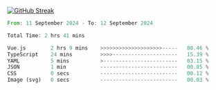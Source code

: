 [![GitHub Streak](https://streak-stats.demolab.com?user=makkenzo&theme=catppuccin-frappe&exclude_days=Sun%2CSat)](https://git.io/streak-stats)
<!--START_SECTION:waka-->

```rust
From: 11 September 2024 - To: 12 September 2024

Total Time: 2 hrs 41 mins

Vue.js        2 hrs 9 mins    >>>>>>>>>>>>>>>>>>>>-----   80.46 %
TypeScript    24 mins         >>>>---------------------   15.39 %
YAML          5 mins          >------------------------   03.15 %
JSON          1 min           -------------------------   00.85 %
CSS           0 secs          -------------------------   00.12 %
Image (svg)   0 secs          -------------------------   00.03 %
```

<!--END_SECTION:waka-->
